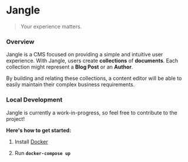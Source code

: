 # Jangle
> Your experience matters.

### Overview

Jangle is a CMS focused on providing a simple and intuitive user experience. With Jangle, users create __collections__ of __documents__. Each collection might represent a __Blog Post__ or an __Author__.

By building and relating these collections, a content editor will be able to easily maintain their complex business requirements.


### Local Development

Jangle is currently a work-in-progress, so feel free to contribute to the project!

__Here's how to get started:__

1. Install [Docker](https://docs.docker.com/engine/installation/)

1. Run __`docker-compose up`__

